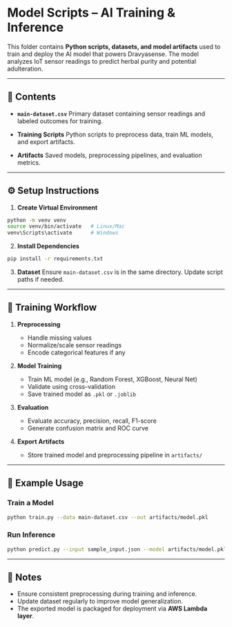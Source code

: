 # Model Scripts – AI Training & Inference

This folder contains **Python scripts, datasets, and model artifacts** used to train and deploy the AI model that powers Dravyasense. The model analyzes IoT sensor readings to predict herbal purity and potential adulteration.

---

## 📂 Contents

* **`main-dataset.csv`**
  Primary dataset containing sensor readings and labeled outcomes for training.

* **Training Scripts**
  Python scripts to preprocess data, train ML models, and export artifacts.

* **Artifacts**
  Saved models, preprocessing pipelines, and evaluation metrics.

---

## ⚙️ Setup Instructions

1. **Create Virtual Environment**

```bash
python -m venv venv
source venv/bin/activate   # Linux/Mac
venv\Scripts\activate      # Windows
```

2. **Install Dependencies**

```bash
pip install -r requirements.txt
```

3. **Dataset**
   Ensure `main-dataset.csv` is in the same directory. Update script paths if needed.

---

## 🚀 Training Workflow

1. **Preprocessing**

   * Handle missing values
   * Normalize/scale sensor readings
   * Encode categorical features if any

2. **Model Training**

   * Train ML model (e.g., Random Forest, XGBoost, Neural Net)
   * Validate using cross-validation
   * Save trained model as `.pkl` or `.joblib`

3. **Evaluation**

   * Evaluate accuracy, precision, recall, F1-score
   * Generate confusion matrix and ROC curve

4. **Export Artifacts**

   * Store trained model and preprocessing pipeline in `artifacts/`

---

## 🧪 Example Usage

### Train a Model

```bash
python train.py --data main-dataset.csv --out artifacts/model.pkl
```

### Run Inference

```bash
python predict.py --input sample_input.json --model artifacts/model.pkl
```

---

## 📌 Notes

* Ensure consistent preprocessing during training and inference.
* Update dataset regularly to improve model generalization.
* The exported model is packaged for deployment via **AWS Lambda layer**.